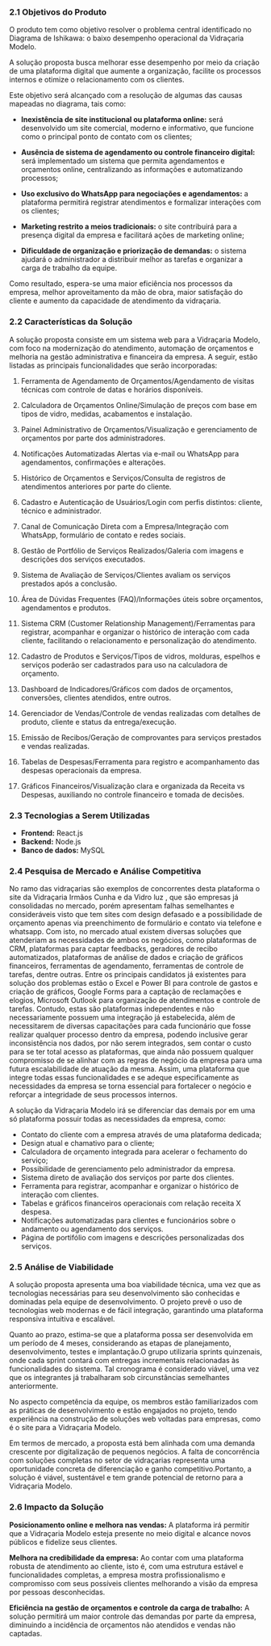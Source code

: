 ### 2.1 Objetivos do Produto
O produto tem como objetivo resolver o problema central identificado no Diagrama de Ishikawa: o baixo desempenho operacional da Vidraçaria Modelo.

A solução proposta busca melhorar esse desempenho por meio da criação de uma plataforma digital que aumente a organização, facilite os processos internos e otimize o relacionamento com os clientes.

Este objetivo será alcançado com a resolução de algumas das causas mapeadas no diagrama, tais como:

- **Inexistência de site institucional ou plataforma online:** será desenvolvido um site comercial, moderno e informativo, que funcione como o principal ponto de contato com os clientes;

- **Ausência de sistema de agendamento ou controle financeiro digital:** será implementado um sistema que permita agendamentos e orçamentos online, centralizando as informações e automatizando processos;

- **Uso exclusivo do WhatsApp para negociações e agendamentos:** a plataforma permitirá registrar atendimentos e formalizar interações com os clientes;

- **Marketing restrito a meios tradicionais:** o site contribuirá para a presença digital da empresa e facilitará ações de marketing online;

- **Dificuldade de organização e priorização de demandas:** o sistema ajudará o administrador a distribuir melhor as tarefas e organizar a carga de trabalho da equipe.

Como resultado, espera-se uma maior eficiência nos processos da empresa, melhor aproveitamento da mão de obra, maior satisfação do cliente e aumento da capacidade de atendimento da vidraçaria.

### 2.2 Características da Solução
A solução proposta consiste em um sistema web para a Vidraçaria Modelo, com foco na modernização do atendimento, automação de orçamentos e melhoria na gestão administrativa e financeira da empresa. A seguir, estão listadas as principais funcionalidades que serão incorporadas:

1. Ferramenta de Agendamento de Orçamentos/Agendamento de visitas técnicas com controle de datas e horários disponíveis.

2. Calculadora de Orçamentos Online/Simulação de preços com base em tipos de vidro, medidas, acabamentos e instalação.

3. Painel Administrativo de Orçamentos/Visualização e gerenciamento de orçamentos por parte dos administradores.

4. Notificações Automatizadas Alertas via e-mail ou WhatsApp para agendamentos, confirmações e alterações.

5. Histórico de Orçamentos e Serviços/Consulta de registros de atendimentos anteriores por parte do cliente.

6. Cadastro e Autenticação de Usuários/Login com perfis distintos: cliente, técnico e administrador.

7. Canal de Comunicação Direta com a Empresa/Integração com WhatsApp, formulário de contato e redes sociais.

8. Gestão de Portfólio de Serviços Realizados/Galeria com imagens e descrições dos serviços executados.

9. Sistema de Avaliação de Serviços/Clientes avaliam os serviços prestados após a conclusão.

10. Área de Dúvidas Frequentes (FAQ)/Informações úteis sobre orçamentos, agendamentos e produtos.

11. Sistema CRM (Customer Relationship Management)/Ferramentas para registrar, acompanhar e organizar o histórico de interação com cada cliente, facilitando o relacionamento e personalização do atendimento.

12. Cadastro de Produtos e Serviços/Tipos de vidros, molduras, espelhos e serviços poderão ser cadastrados para uso na calculadora de orçamento.

13. Dashboard de Indicadores/Gráficos com dados de orçamentos, conversões, clientes atendidos, entre outros.

14. Gerenciador de Vendas/Controle de vendas realizadas com detalhes de produto, cliente e status da entrega/execução.

15. Emissão de Recibos/Geração de comprovantes para serviços prestados e vendas realizadas.

16. Tabelas de Despesas/Ferramenta para registro e acompanhamento das despesas operacionais da empresa.

17. Gráficos Financeiros/Visualização clara e organizada da Receita vs Despesas, auxiliando no controle financeiro e tomada de decisões.

### 2.3 Tecnologias a Serem Utilizadas
- **Frontend:** React.js
- **Backend:** Node.js
- **Banco de dados:** MySQL

### 2.4 Pesquisa de Mercado e Análise Competitiva
No ramo das vidraçarias são exemplos de concorrentes desta plataforma o site da
Vidraçaria Irmãos Cunha e da Vidro luz , que são empresas já consolidadas no mercado,
porém apresentam falhas semelhantes e consideráveis visto que tem sites com design
defasado e a possibilidade de orçamento apenas via preenchimento de formulário e contato
via telefone e whatsapp. Com isto, no mercado atual existem diversas soluções que atenderiam as necessidades de ambos os negócios, como plataformas de CRM, plataformas para captar feedbacks, geradores de recibo automatizados, plataformas de análise de dados e criação de gráficos financeiros, ferramentas de agendamento, ferramentas de controle de tarefas, dentre outras. Entre os principais candidatos já existentes para solução dos problemas estão o Excel e Power BI para controle de gastos e criação de gráficos, Google Forms para a captação de reclamações e elogios, Microsoft Outlook para organização de atendimentos e controle de tarefas. Contudo, estas são plataformas independentes e não necessariamente possuem uma integração já estabelecida, além de necessitarem de diversas capacitações para cada funcionário que fosse realizar qualquer processo dentro da empresa, podendo inclusive gerar inconsistência nos dados, por não serem integrados, sem contar o custo para se ter total acesso as plataformas, que ainda não possuem qualquer compromisso de se alinhar com as regras de negócio da empresa para uma futura escalabilidade de atuação da mesma. Assim, uma plataforma que integre todas essas funcionalidades e se adeque especificamente as necessidades da empresa se torna essencial para fortalecer o negócio e reforçar a integridade de seus processos internos.

A solução da Vidraçaria Modelo irá se diferenciar das demais por em uma só plataforma possuir todas as necessidades da empresa, como:


- Contato do cliente com a empresa através de uma plataforma dedicada;
- Design atual e chamativo para o cliente;
- Calculadora de orçamento integrada para acelerar o fechamento do serviço;
- Possibilidade de gerenciamento pelo administrador da empresa.
- Sistema direto de avaliação dos serviços por parte dos clientes.
- Ferramenta para registrar, acompanhar e organizar o histórico de interação com clientes.
- Tabelas e gráficos financeiros operacionais com relação receita X despesa.
- Notificações automatizadas para clientes e funcionários sobre o andamento ou agendamento dos serviços.
- Página de portifólio com imagens e descrições personalizadas dos serviços.

### 2.5 Análise de Viabilidade
A solução proposta apresenta uma boa viabilidade técnica, uma vez que as tecnologias necessárias para seu desenvolvimento são conhecidas e dominadas pela equipe de desenvolvimento. O projeto prevê o uso de tecnologias web modernas e de fácil integração, garantindo uma plataforma responsiva intuitiva e escalável.

Quanto ao prazo, estima-se que a plataforma possa ser desenvolvida em um período de 4 meses, considerando as etapas de planejamento, desenvolvimento, testes e implantação.O grupo utilizaria sprints quinzenais, onde cada sprint contará com entregas incrementais relacionadas às funcionalidades do sistema. Tal cronograma é considerado viável, uma vez que os integrantes já trabalharam sob circunstâncias semelhantes anteriormente.

No aspecto competência da equipe, os membros estão familiarizados com as práticas de desenvolvimento e estão engajados no projeto, tendo experiência na construção de soluções
web voltadas para empresas, como é o site para a Vidraçaria Modelo. 

Em termos de mercado, a proposta está bem alinhada com uma demanda crescente por digitalização de pequenos negócios. A falta de concorrência com soluções completas no setor de vidraçarias representa uma oportunidade concreta de diferenciação e ganho competitivo.Portanto, a solução é viável, sustentável e tem grande potencial de retorno para a Vidraçaria
Modelo.

### 2.6 Impacto da Solução
**Posicionamento online e melhora nas vendas:** A plataforma irá permitir que a Vidraçaria Modelo esteja presente no meio digital e alcance novos públicos e fidelize seus clientes.

**Melhora na credibilidade da empresa:** Ao contar com uma plataforma robusta de atendimento ao cliente, isto é, com uma estrutura estável e funcionalidades completas, a empresa mostra profissionalismo e compromisso com seus possíveis clientes melhorando a visão da empresa por pessoas desconhecidas.


**Eficiência na gestão de orçamentos e controle da carga de trabalho:** A solução permitirá um maior controle das demandas por parte da empresa, diminuindo a incidência de orçamentos não atendidos e vendas não captadas.
